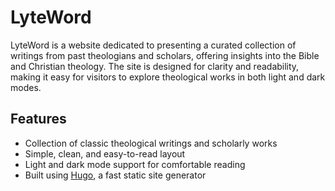 # LyteWord

LyteWord is a website dedicated to presenting a curated collection of writings from past theologians and scholars, offering insights into the Bible and Christian theology. The site is designed for clarity and readability, making it easy for visitors to explore theological works in both light and dark modes.

## Features

- Collection of classic theological writings and scholarly works
- Simple, clean, and easy-to-read layout
- Light and dark mode support for comfortable reading
- Built using [Hugo](https://gohugo.io), a fast static site generator

